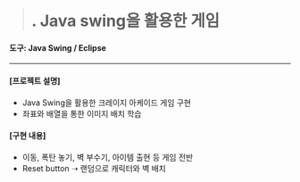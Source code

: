 > # . Java swing을 활용한 게임

#### 도구:  Java Swing / Eclipse 

___

#### [프로젝트 설명]
* Java Swing을 활용한 크레이지 아케이드 게임 구현
* 좌표와 배열을 통한 이미지 배치 학습




#### [구현 내용]
* 이동, 폭탄 놓기, 벽 부수기, 아이템 출현 등 게임 전반
* Reset button ➝ 랜덤으로 캐릭터와 벽 배치 



